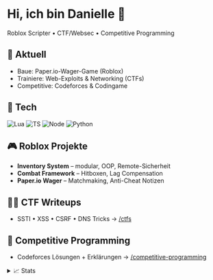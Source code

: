 # Hi, ich bin Danielle 👋

Roblox Scripter • CTF/Websec • Competitive Programming

## 🚀 Aktuell
- Baue: Paper.io-Wager-Game (Roblox)
- Trainiere: Web-Exploits & Networking (CTFs)
- Competitive: Codeforces & Codingame

## 🧰 Tech
![Lua](https://img.shields.io/badge/Lua-2C2D72)
![TS](https://img.shields.io/badge/TypeScript-3178C6)
![Node](https://img.shields.io/badge/Node.js-339933)
![Python](https://img.shields.io/badge/Python-3776AB)

## 🎮 Roblox Projekte
- **Inventory System** – modular, OOP, Remote-Sicherheit  
- **Combat Framework** – Hitboxen, Lag Compensation  
- **Paper.io Wager** – Matchmaking, Anti-Cheat Notizen

## 🧑‍💻 CTF Writeups
- SSTI • XSS • CSRF • DNS Tricks → [/ctfs](/ctfs)

## 🧠 Competitive Programming
- Codeforces Lösungen + Erklärungen → [/competitive-programming](/competitive-programming)

<details>
<summary>📈 Stats</summary>

![Stats](https://github-readme-stats.vercel.app/api?username=DEINUSERNAME&show_icons=true)
![Top Langs](https://github-readme-stats.vercel.app/api/top-langs/?username=DEINUSERNAME&layout=compact)
</details>

